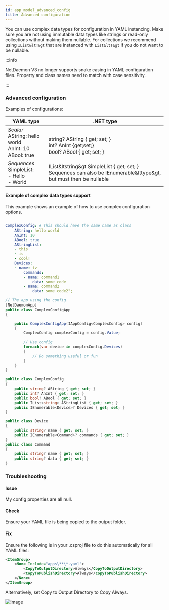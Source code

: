 ```yaml
---
id: app_model_advanced_config
title: Advanced configuration
---
```


You can use complex data types for configuration in YAML instancing. Make sure you are not using immutable data types like strings or read-only collections without making them nullable. For collections we recommend using `IList&ltT&gt` that are instanced with `List&ltT&gt` if you do not want to be nullable.

:::info

NetDaemon V3 no longer supports snake casing in YAML configuration files. Property and class names need to match with case sensitivity.

:::

### Advanced configuration

Examples of configurations:

| YAML type                                                             | .NET type                                                                                                                  |
| --------------------------------------------------------------------- | -------------------------------------------------------------------------------------------------------------------------- |
| *Scalar* <br/>AString: hello world <br/>AnInt: 10 <br/>ABool: true | <br/>string? AString { get; set; } <br/>int? AnInt {get;set;} <br/>bool? ABool { get; set; }                                     |
| *Sequences* <br/>SimpleList:<br/>  - Hello<br/>  - World             | IList&ltstring&gt SimpleList { get; set; } <br/>Sequences can also be IEnumerable&lttype&gt, but must then be nullable |

#### Example of complex data types support

This example shows an example of how to use complex configuration options.

```yaml

ComplexConfig: # This should have the same name as class
    AString: hello world
    AnInt: 10
    ABool: true
    AStringList:
    - this
    - is
    - cool!
    Devices:
    - name: tv
        commands:
        - name: command1
            data: some code
        - name: command2
            data: some code2";
```

```csharp
// The app using the config
[NetDaemonApp]
public class ComplexConfigApp
{

    public ComplexConfigApp(IAppConfig<ComplexConfig> config)
    {
        ComplexConfig complexConfig = config.Value;
        
        // Use config
        foreach(var device in complexConfig.Devices)
        {
            // Do something useful or fun
        }
    }
}

public class ComplexConfig
{
    public string? AString { get; set; }
    public int? AnInt { get; set; }
    public bool? ABool { get; set; }
    public IList<string> AStringList { get; set; } 
    public IEnumerable<Device>? Devices { get; set; } 
}

public class Device
{
    public string? name { get; set; }
    public IEnumerable<Command>? commands { get; set; } 
}
public class Command
{
    public string? name { get; set; }
    public string? data { get; set; }
}

```

### Troubleshooting

#### Issue

My config properties are all null.

#### Check

Ensure your YAML file is being copied to the output folder.

#### Fix

Ensure the following is in your .csproj file to do this automatically for all YAML files:

```xml
<ItemGroup>
    <None Include="apps\**\*.yaml">
        <CopyToOutputDirectory>Always</CopyToOutputDirectory>
        <CopyToPublishDirectory>Always</CopyToPublishDirectory>
    </None>
</ItemGroup>
```

Alternatively, set Copy to Output Directory to Copy Always.

![image](https://user-images.githubusercontent.com/6813309/201219449-495d0015-a08a-4651-9db0-e445ea4e6e53.png)
